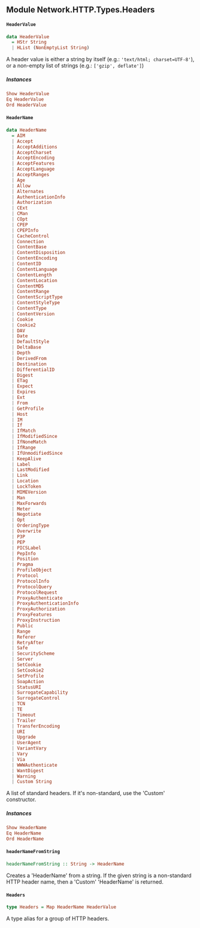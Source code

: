 ## Module Network.HTTP.Types.Headers

#### `HeaderValue`

``` purescript
data HeaderValue
  = HStr String
  | HList (NonEmptyList String)
```

A header value is either a string by itself (e.g.:
`'text/html; charset=UTF-8'`), or a non-empty list of strings
(e.g.: `['gzip', deflate']`)

##### Instances
``` purescript
Show HeaderValue
Eq HeaderValue
Ord HeaderValue
```

#### `HeaderName`

``` purescript
data HeaderName
  = AIM
  | Accept
  | AcceptAdditions
  | AcceptCharset
  | AcceptEncoding
  | AcceptFeatures
  | AcceptLanguage
  | AcceptRanges
  | Age
  | Allow
  | Alternates
  | AuthenticationInfo
  | Authorization
  | CExt
  | CMan
  | COpt
  | CPEP
  | CPEPInfo
  | CacheControl
  | Connection
  | ContentBase
  | ContentDisposition
  | ContentEncoding
  | ContentID
  | ContentLanguage
  | ContentLength
  | ContentLocation
  | ContentMD5
  | ContentRange
  | ContentScriptType
  | ContentStyleType
  | ContentType
  | ContentVersion
  | Cookie
  | Cookie2
  | DAV
  | Date
  | DefaultStyle
  | DeltaBase
  | Depth
  | DerivedFrom
  | Destination
  | DifferentialID
  | Digest
  | ETag
  | Expect
  | Expires
  | Ext
  | From
  | GetProfile
  | Host
  | IM
  | If
  | IfMatch
  | IfModifiedSince
  | IfNoneMatch
  | IfRange
  | IfUnmodifiedSince
  | KeepAlive
  | Label
  | LastModified
  | Link
  | Location
  | LockToken
  | MIMEVersion
  | Man
  | MaxForwards
  | Meter
  | Negotiate
  | Opt
  | OrderingType
  | Overwrite
  | P3P
  | PEP
  | PICSLabel
  | PepInfo
  | Position
  | Pragma
  | ProfileObject
  | Protocol
  | ProtocolInfo
  | ProtocolQuery
  | ProtocolRequest
  | ProxyAuthenticate
  | ProxyAuthenticationInfo
  | ProxyAuthorization
  | ProxyFeatures
  | ProxyInstruction
  | Public
  | Range
  | Referer
  | RetryAfter
  | Safe
  | SecurityScheme
  | Server
  | SetCookie
  | SetCookie2
  | SetProfile
  | SoapAction
  | StatusURI
  | SurrogateCapability
  | SurrogateControl
  | TCN
  | TE
  | Timeout
  | Trailer
  | TransferEncoding
  | URI
  | Upgrade
  | UserAgent
  | VariantVary
  | Vary
  | Via
  | WWWAuthenticate
  | WantDigest
  | Warning
  | Custom String
```

A list of standard headers. If it's non-standard, use the
'Custom' constructor.

##### Instances
``` purescript
Show HeaderName
Eq HeaderName
Ord HeaderName
```

#### `headerNameFromString`

``` purescript
headerNameFromString :: String -> HeaderName
```

Creates a 'HeaderName' from a string. If the given string is a
non-standard HTTP header name, then a 'Custom' 'HeaderName' is
returned.

#### `Headers`

``` purescript
type Headers = Map HeaderName HeaderValue
```

A type alias for a group of HTTP headers.


